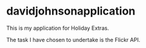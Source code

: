 # davidjohnsonapplication

This is my application for Holiday Extras.

The task I have chosen to undertake is the Flickr API.

